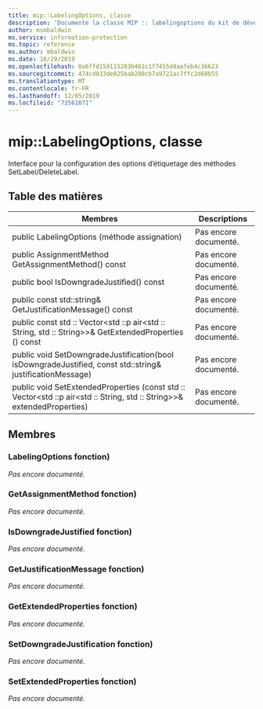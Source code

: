 ```yaml
---
title: mip::LabelingOptions, classe
description: 'Documente la classe MIP :: labelingoptions du kit de développement logiciel (SDK) Microsoft Information Protection (MIP).'
author: msmbaldwin
ms.service: information-protection
ms.topic: reference
ms.author: mbaldwin
ms.date: 10/29/2019
ms.openlocfilehash: 0a6ffd159115283b461c1f7455d4aafeb4c36623
ms.sourcegitcommit: 474cd033de025bab280cb7a9721ac7ffc2d60b55
ms.translationtype: MT
ms.contentlocale: fr-FR
ms.lasthandoff: 12/05/2019
ms.locfileid: "73561071"
---
```

# <a name="class-miplabelingoptions"></a>mip::LabelingOptions, classe 
Interface pour la configuration des options d’étiquetage des méthodes SetLabel/DeleteLabel.
  
## <a name="summary"></a>Table des matières
 Membres                        | Descriptions                                
--------------------------------|---------------------------------------------
public LabelingOptions (méthode assignation)  | Pas encore documenté.
public AssignmentMethod GetAssignmentMethod() const  | Pas encore documenté.
public bool IsDowngradeJustified() const  | Pas encore documenté.
public const std::string& GetJustificationMessage() const  | Pas encore documenté.
public const std :: Vector\<std ::p air\<std :: String, std :: String\>\>& GetExtendedProperties () const  | Pas encore documenté.
public void SetDowngradeJustification(bool isDowngradeJustified, const std::string& justificationMessage)  | Pas encore documenté.
public void SetExtendedProperties (const std :: Vector\<std ::p air\<std :: String, std :: String\>\>& extendedProperties)  | Pas encore documenté.
  
## <a name="members"></a>Membres
  
### <a name="labelingoptions-function"></a>LabelingOptions fonction)
_Pas encore documenté._

  
### <a name="getassignmentmethod-function"></a>GetAssignmentMethod fonction)
_Pas encore documenté._

  
### <a name="isdowngradejustified-function"></a>IsDowngradeJustified fonction)
_Pas encore documenté._

  
### <a name="getjustificationmessage-function"></a>GetJustificationMessage fonction)
_Pas encore documenté._

  
### <a name="getextendedproperties-function"></a>GetExtendedProperties fonction)
_Pas encore documenté._

  
### <a name="setdowngradejustification-function"></a>SetDowngradeJustification fonction)
_Pas encore documenté._

  
### <a name="setextendedproperties-function"></a>SetExtendedProperties fonction)
_Pas encore documenté._
